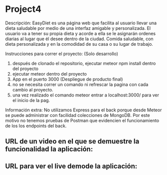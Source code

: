 # Project4

Descripción:
EasyDiet es una página web que facilita al usuario llevar una dieta saludable por medio de una interfaz amigable y personalizada. El usuario va a tener su propia dieta y acorde a ella se le asignarán ordenes diarias al lugar que él desee dentro de la ciudad. Comida saludable, con dieta personalizada y en la comodidad de su casa o su lugar de trabajo. 

Instrucciones para correr el proyecto:
(Solo desarrollo)
1) después de clonado el repositorio, ejecutar meteor npm install dentro del proyecto
2) ejecutar meteor dentro del proyecto
3) App en el puerto 3000
(Despliegue de producto final)
4) no se necesita correr un comando ni refrescar la pagina con cada cambio al proyecto.
5) una vez realizado el comando meteor entrar a localhost:3000/ para ver el inicio de la pag. 

Información extra:
No utilizamos Express para el back porque desde Meteor se puede administrar con facilidad colecciones de MongoDB. Por este motivo no tenemos pruebas de Postman que evidencien el funcionamiento de los los endpoints del back.


URL de un video en el que se demuestre la funcionalidad la aplicación:
-

URL para ver el live demode la aplicación:
-
